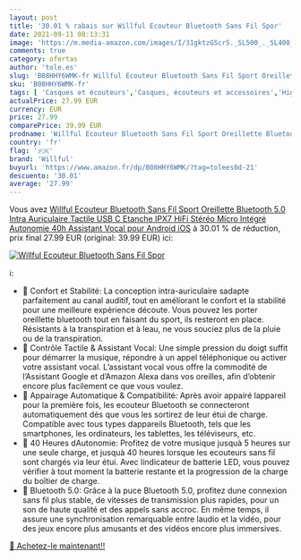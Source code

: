 ```yaml
---
layout: post
title: '30.01 % rabais sur Willful Ecouteur Bluetooth Sans Fil Spor'
date: 2021-09-11 08:13:31
image: 'https://m.media-amazon.com/images/I/31gktzGScrS._SL500_._SL400_.jpg'
comments: true
category: ofertas
author: 'tole.es'
slug: 'B08HHY6WMK-fr Willful Ecouteur Bluetooth Sans Fil Sport Oreillette...'
sku: 'B08HHY6WMK-fr'
tags: [ 'Casques et écouteurs','Casques, écouteurs et accessoires','High-Tech','willful', ]
actualPrice: 27.99 EUR
currency: EUR
price: 27.99
comparePrice: 39.99 EUR
prodname: 'Willful Ecouteur Bluetooth Sans Fil Sport Oreillette Bluetooth 5.0 Intra Auriculaire Tactile USB C Etanche IPX7 HiFi Stéréo Micro Intégré Autonomie 40h Assistant Vocal pour Android iOS'
country: 'fr'
flag: '🇫🇷'
brand: 'Willful'
buyurl: 'https://www.amazon.fr/dp/B08HHY6WMK/?tag=tolees0d-21'
descuento: '30.01'
average: '27.99'
---
```


Vous avez [Willful Ecouteur Bluetooth Sans Fil Sport Oreillette Bluetooth 5.0 Intra Auriculaire Tactile USB C Etanche IPX7 HiFi Stéréo Micro Intégré Autonomie 40h Assistant Vocal pour Android iOS](https://www.amazon.fr/dp/B08HHY6WMK/?tag=tolees0d-21)  à  30.01 % de réduction, prix final  27.99 EUR (original: 39.99 EUR) ici:

[![Willful Ecouteur Bluetooth Sans Fil Spor](https://m.media-amazon.com/images/I/31gktzGScrS._SL500_._SL400_.jpg)](https://www.amazon.fr/dp/B08HHY6WMK/?tag=tolees0d-21)

ℹ️:

- 🎵 Confort et Stabilité: La conception intra-auriculaire sadapte parfaitement au canal auditif, tout en améliorant le confort et la stabilité pour une meilleure expérience découte. Vous pouvez les porter oreillette bluetooth tout en faisant du sport, ils resteront en place. Résistants à la transpiration et à leau, ne vous souciez plus de la pluie ou de la transpiration.
- 🎵 Contrôle Tactile & Assistant Vocal: Une simple pression du doigt suffit pour démarrer la musique, répondre à un appel téléphonique ou activer votre assistant vocal. L’assistant vocal vous offre la commodité de l’Assistant Google et d’Amazon Alexa dans vos oreilles, afin d’obtenir encore plus facilement ce que vous voulez.
- 🎵 Appairage Automatique & Compatibilité: Après avoir appairé lappareil pour la première fois, les ecouteur Bluetooth se connecteront automatiquement dès que vous les sortirez de leur étui de charge. Compatible avec tous types dappareils Bluetooth, tels que les smartphones, les ordinateurs, les tablettes, les téléviseurs, etc.
- 🎵 40 Heures dAutonomie: Profitez de votre musique jusquà 5 heures sur une seule charge, et jusquà 40 heures lorsque les ecouteurs sans fil sont chargés via leur étui. Avec lindicateur de batterie LED, vous pouvez vérifier à tout moment la batterie restante et la progression de la charge du boîtier de charge.
- 🎵 Bluetooth 5.0: Grâce à la puce Bluetooth 5.0, profitez dune connexion sans fil plus stable, de vitesses de transmission plus rapides, pour un son de haute qualité et des appels sans accroc. En même temps, il assure une synchronisation remarquable entre laudio et la vidéo, pour des jeux encore plus amusants et des vidéos encore plus immersives.

[🛒 Achetez-le maintenant!!](https://www.amazon.fr/dp/B08HHY6WMK/?tag=tolees0d-21)
